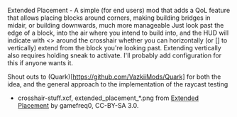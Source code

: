 Extended Placement - A simple (for end users) mod that adds a QoL feature that allows placing blocks around corners, making building bridges in midair, or building downwards, much more manageable
Just look past the edge of a block, into the air where you intend to build into, and the HUD will indicate with <> around the crosshair whether you can horizontally (or [] to vertically) extend from the block you're looking past.
Extending vertically also requires holding sneak to activate. I'll probably add configuration for this if anyone wants it.

Shout outs to (Quark)[https://github.com/VazkiiMods/Quark] for both the idea, and the general approach to the implementation of the raycast testing
* crosshair-stuff.xcf, extended_placement_*.png from [Extended Placement](https://github.com/gamefreq0/extended_placement) by gamefreq0, CC-BY-SA 3.0.

